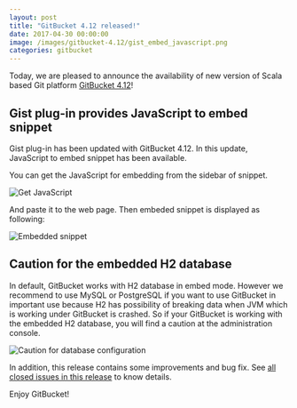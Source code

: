 ```yaml
---
layout: post
title: "GitBucket 4.12 released!"
date: 2017-04-30 00:00:00
image: /images/gitbucket-4.12/gist_embed_javascript.png
categories: gitbucket
---
```


Today, we are pleased to announce the availability of new version of Scala based Git platform [GitBucket 4.12](https://github.com/gitbucket/gitbucket/releases/tag/4.12)!

## Gist plug-in provides JavaScript to embed snippet

Gist plug-in has been updated with GitBucket 4.12. In this update, JavaScript to embed snippet has been available.

You can get the JavaScript for embedding from the sidebar of snippet.

![Get JavaScript]({{site.baseurl}}/images/gitbucket-4.12/gist_embed_javascript.png)

And paste it to the web page. Then embeded snippet is displayed as following:

![Embedded snippet]({{site.baseurl}}/images/gitbucket-4.12/gist_embedded_snippet.png)

## Caution for the embedded H2 database

In default, GitBucket works with H2 database in embed mode. However we recommend to use MySQL or PostgreSQL if you want to use GitBucket in important use because H2 has possibility of breaking data when JVM which is working under GitBucket is crashed. So if your GitBucket is working with the embedded H2 database, you will find a caution at the administration console.

![Caution for database configuration]({{site.baseurl}}/images/gitbucket-4.12/h2_caution.png)

In addition, this release contains some improvements and bug fix. See [all closed issues in this release](https://github.com/gitbucket/gitbucket/issues?q=is%3Aclosed+milestone%3A4.12) to know details.

Enjoy GitBucket!

